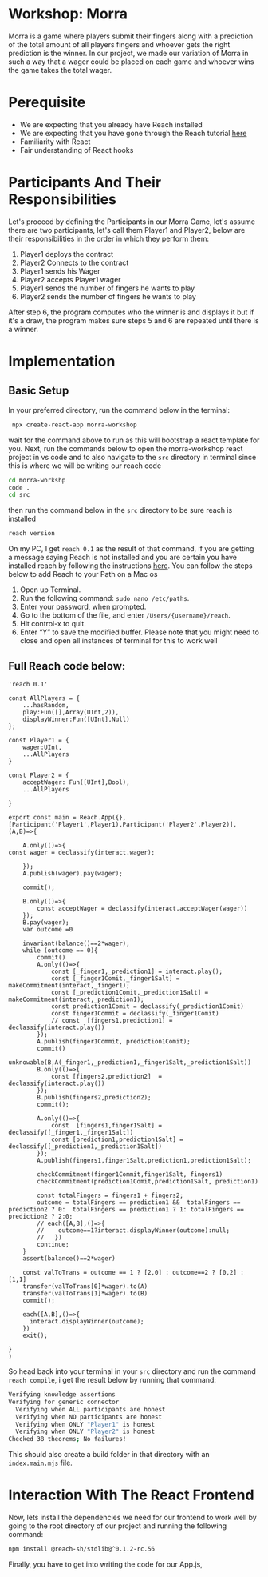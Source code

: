 # Workshop: Morra 
  Morra is a game where players submit their fingers along with a prediction of the total amount of all players fingers and whoever gets the right prediction is the winner. In our project, we made our variation of Morra in such a way that a wager could be placed on each game and whoever wins the game takes the total wager. 
  
# Perequisite
- We are expecting that you already have Reach installed
- We are expecting that you have gone through the Reach tutorial [here](https://docs.reach.sh/tut.html)
- Familiarity with React
- Fair understanding of React hooks

# Participants And Their Responsibilities
Let's proceed by defining the Participants in our Morra Game, let's assume there are two participants, let's call them Player1 and Player2, below are their responsibilities in the order in which they perform them:

1. Player1 deploys the contract
2. Player2 Connects to the contract
3. Player1 sends his Wager
4. Player2 accepts Player1 wager
5. Player1 sends the number of fingers he wants to play
6. Player2 sends the number of fingers he wants to play

After step 6, the program computes who the winner is and displays it but if it's a draw, the program makes sure steps 5 and 6 are repeated until there is a winner.

# Implementation
## Basic Setup
In your preferred directory, run the command below in the terminal:

```bash
 npx create-react-app morra-workshop
```
wait for the command above to run as this will bootstrap a react template for you.
Next, run the commands below to open the morra-workshop react project in vs code and to also navigate to the `src` directory in  terminal since this is where we will be writing our reach code

```bash
cd morra-workshp
code .
cd src
```
then run the command below in the `src` directory to be sure reach is installed
```bash
reach version
```
On my PC, I get `reach 0.1` as the result of that command, if you are getting a message saying Reach is not installed and you are certain you have installed reach by following the instructions [here](https://docs.reach.sh/tut-1.html). You can follow the steps below to add Reach to your Path on a Mac os
1. Open up Terminal.
2. Run the following command: `sudo nano /etc/paths`.
3. Enter your password, when prompted.
4. Go to the bottom of the file, and enter `/Users/{username}/reach`.
5. Hit control-x to quit.
6. Enter “Y” to save the modified buffer.
Please note that you might need to close and open all instances of terminal for this to work well

## Full Reach code below:
```rsh
'reach 0.1'

const AllPlayers = {
    ...hasRandom, 
    play:Fun([],Array(UInt,2)),
    displayWinner:Fun([UInt],Null)
};

const Player1 = {
    wager:UInt,
    ...AllPlayers
}

const Player2 = {
    acceptWager: Fun([UInt],Bool),
    ...AllPlayers

}

export const main = Reach.App({},[Participant('Player1',Player1),Participant('Player2',Player2)],
(A,B)=>{

    A.only(()=>{
const wager = declassify(interact.wager);

    });
    A.publish(wager).pay(wager);

    commit();

    B.only(()=>{
        const acceptWager = declassify(interact.acceptWager(wager))
    });
    B.pay(wager); 
    var outcome =0
    
    invariant(balance()==2*wager);
    while (outcome == 0){
        commit()
        A.only(()=>{
            const [_finger1,_prediction1] = interact.play();
            const [_finger1Comit,_finger1Salt] = makeCommitment(interact,_finger1);
            const [_prediction1Comit,_prediction1Salt] = makeCommitment(interact,_prediction1);
            const prediction1Comit = declassify(_prediction1Comit)
            const finger1Commit = declassify(_finger1Comit)
            // const  [fingers1,prediction1] = declassify(interact.play())
        });
        A.publish(finger1Commit, prediction1Comit);
        commit()
        unknowable(B,A(_finger1,_prediction1,_finger1Salt,_prediction1Salt))
        B.only(()=>{
            const [fingers2,prediction2]  = declassify(interact.play())
        });
        B.publish(fingers2,prediction2);
        commit();

        A.only(()=>{
            const  [fingers1,finger1Salt] = declassify([_finger1,_finger1Salt])
            const [prediction1,prediction1Salt] = declassify([_prediction1,_prediction1Salt])
        });
        A.publish(fingers1,finger1Salt,prediction1,prediction1Salt);
     
        checkCommitment(finger1Commit,finger1Salt, fingers1)
        checkCommitment(prediction1Comit,prediction1Salt, prediction1)

        const totalFingers = fingers1 + fingers2;
        outcome = totalFingers == prediction1 &&  totalFingers == prediction2 ? 0:  totalFingers == prediction1 ? 1: totalFingers == prediction2 ? 2:0;
        // each([A,B],()=>{
        //    outcome==1?interact.displayWinner(outcome):null;
        //   })
        continue;
    }
    assert(balance()==2*wager)
 
    const valToTrans = outcome == 1 ? [2,0] : outcome==2 ? [0,2] : [1,1]
    transfer(valToTrans[0]*wager).to(A)
    transfer(valToTrans[1]*wager).to(B)
    commit();

    each([A,B],()=>{
      interact.displayWinner(outcome);
    })
    exit();

}
)
```

So head back into your terminal in your `src` directory and run the command
`reach compile`, i get the result below by running that command:
```bash
Verifying knowledge assertions
Verifying for generic connector
  Verifying when ALL participants are honest
  Verifying when NO participants are honest
  Verifying when ONLY "Player1" is honest
  Verifying when ONLY "Player2" is honest
Checked 38 theorems; No failures!
```
This should also create a build folder in that directory with an `index.main.mjs` file.

# Interaction With The React Frontend
Now, lets install the dependencies we need for our frontend to work well by going to the root directory of our project and running the following command:

```bash
npm install @reach-sh/stdlib@^0.1.2-rc.56
```

Finally, you have to  get into writing the code for our App.js,
